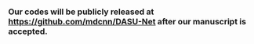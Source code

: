 ### Our codes will be publicly released at https://github.com/mdcnn/DASU-Net after our manuscript is accepted. 
